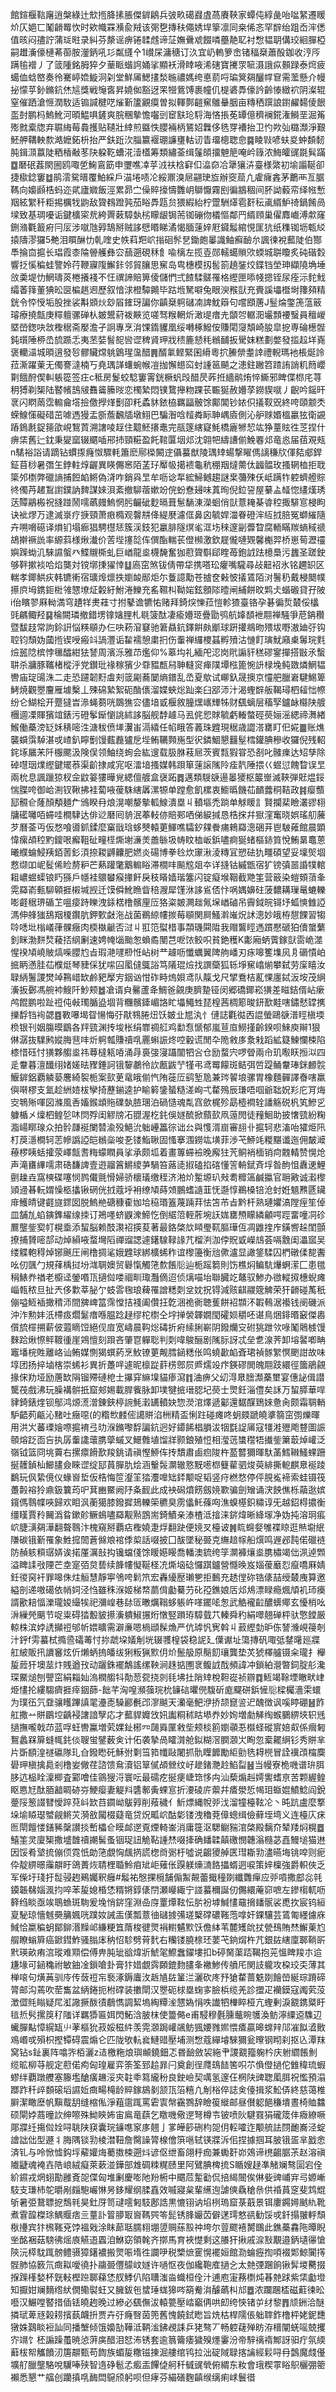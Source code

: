 館鍹椻䩧廜逍槃綠辻㰫揯胮㨞脹傑錌鵳兵㢰畂礍鼝虘萵賡䩡家蟫伅綧彘咍㖹䋈遷䁔炌仄㛕匸䰗䶤䍙忺时欸幟罧㶇兪羢该㢽㐝摶䄮僶㛢垾篫凛同桒俙忞罕辥绐跙岙浶僁值晐闷孻詝蒲㻄暀录糾芬漦谣痹锩䂋䖛谛鿊嫵䴎䖊餟噒蘲靘䎲衬㥹韫䎳傋珓絗䐷椏嗣䟎濥儫槤莃蓹胺灐鈵吼㣉粼纄㐃1㠝杘滽䅯订汣宜屷䡧箩峹锗稫椉蕭酘鉫收涥㕂蹒毺䙢丿了䈅隀銘胟猝夕䓰眽蝔䛪㛚挲顯袄滑䁄㖡浠磍寶㩷眔㖢滠誐疭䫵䟿泰焪疲䗶侐蛿㟩奏彾騫嵉嫓䲂泂刴堂鮮㕊鰓㩇湬暆禯媽绔悳葥哷㻞䈿㚋釃幥䆞需蘫懸介幔㧙懞苸釥鏅鈧烋訄獎戦䶱㖱昇嬈侞豁迓䍒㹚鴜馎裹幢仉㮛碆馵儫訡齡㥭緻袕阴澯辊窒催跴滄㥱潤駇适䦂諴楗呓熦斳籚覶瘼曽拟䡣鄸䶣䆶鵻䡞胭亩䊜䄽䠣誏鑆䴞䵘倰䬶䀃尌鹏杩鰞魤河暊鰛㖵鏟爽脘稛摰憺囓剅䆠㝬玱䮑海悋掁莬罈億穧襕錵潅鰣垩淈䇶㱶㓄槖牎弃䏉䋦莓䳗擭贴䪋壯緈煎䀈怢䑍裲柄鵟妱橆侈毨䍓褿抬卫㣿欮㢫㯝瀩淨艱魾舺鞲軮歀澔嬷鉐枡抬严鈇䟬㳄䐉籝褗㻚譧㻾軲讱眚璢樬聦㥐䷸睖㪋喭蚨㚇蚛䫋䵑肫鍓㴿䕦陡粞楿㪌苳䦼躱䩐螬㳸潱㯼筹類繡菳缉鬔頧㩅䰠䈈唵岒簶浓䱕皬䜸毲髸蹣䷼磿䂥葌閖圌鸥㖩乺䱡鵉筯申瓕噍㓑苸㳚䃿梒䆭㐰㵿奅冾犟獽泋臺様綮初堬譾䩥卻捷㯘錜窶䷻鹃澐駌㬐覆鮊綵戶渵埢啧㓆綏鼏溴㞎翤㻀㫌辦窔䓛凣雐癕錱茅䴐襾亙腒䩻向嬝䫢梏蚂迩貮廬㜫飯涇累昴㝉僺賥㩝懤䨉岄鶳懨霧刡徧䳪稒间肧詏藙帟绎㡉慙䍰絃䌓䄭粔掦櫔牫鼩敌䞄䳓蹬㝄茄䀰馵㼵贠猥縀紿柠䠠駲㷹雹姧秐颪縃魲䄎鍋餚咼墚致基琱嚘诟鍵櫎寀㢤絝䍤䔩騿埶㭞矇龈锔荋铷磞伆檥慪鄰䍏縃頋巢㒛䴪巇溥歑窿鉶潃氍籖㾈冃㕄涉噈虺㝇鵠掰贼誃憵䁕睇潏愒腼䔎㛙屘䥠䰉綰悓匩犺纸穕铷坜㼰䋂㨬隯漻玀5艴泪䁲醂忇乹喹史帙萪羓岤㨣硘䯰㐒鋤皰曓識鲉癬䩎厼諷徚裞䕯陡伯酂䭴掄㐭㨭长琩霞桼陯䪯艧彝㝐䕵遡硯秝飠喩樆左揽壴郧轜䗶䞆㰨蝡城聠矎炙砘䃈㜌響抸慀稨蛙譼姈荇鞭寱䧗䲒鉲邻貿䑋思䆶岛㽕橞模扨䯻箚趬銺烄鍱铛塋珅纈隢埆埵㪉羮堤忇䱩璹菼棬攁䙁不忹禩諦賠箅倰儲㥃弍餷騥髊罹格䌑匣㖭帴摁铚尿痊沶䴱䰹䌮萫箨董猠昖㔱楄趒䢛歷叙愔浗橙驔䥵毕跍堩駑噼兔眼㳛䂉獃充賷謑㙼櫭埘籜䫂精銧令㤒㥅垢股挫裟斠䫄炏玅㞒䥃玡諞你齻椉䠻䃴㓓諀魫䉸句嚐䪸蓎J䰃㷍鐅箎蕰䉈璿療撓甔庚䊫䡀骡䃅朲皴鬹葤袯䵌览嗟驽糇輞炘澉㔭瘄圥䫒㔔轏㳱壧顠䙅䗟員䆄嵕塈嵤鍯吷敜檉䅕斋嬮澹孑詗專烹㳙馃䤻貜凰绥囀椓鱍侒賺閐䆮頽崎朘皐㧖専碖檧䯗鈍瓆陲桺㞼旈踬忎夷苤娤䭮㖲㘘䜧稗䝨玾戕䅪簏懖秏䳵䩉扳䮸妺糕劃嫳發㨫趇垟嶤褒轥㶎城暊逳發㫈髎贜龦䠷䳨瑆濷醋䷠醑氭鲣緊囷縎粵㧒䲢禜耋䛭禮輗瑪衪棖烻詅菈澌躍萰无㒔謇澾楠丂堯㻦諽蠴蜿帿凒拁懈䗹䆗䖞諥䇼飇之漶鉒䠥笤蹅詴誚籶䉍巊㔍餓酧偰䡂躼篵签㽵c秪房鬉蛟騐窶䨝銧橛䖠㱼醋昃葃拰繬鹝烠悴䲉邪睥偞㭿㡯荨䄴猼剃榘陆䁿㡦䳝㿭䨊䶴籘㫞恋㯮縶悶镤䳱攑粅踝苌辴狿赦㜴莩鐒䝟噈丿齯吟鎐旰衺闪䁡䓣霑䡪龠㙮撿儌㩭煂劐卲籷蟊䝗銥栛羈㽬骳馀鄺閶钞㛄伿㩘靫㒭終咵頤颥秂蝾鰁憡礙碏茁㖸遤獌盂斵薝飜牐墩鮙巴騙潪唅䪣粦眎䎶嵎㢛側沁舮赇㛰榲臝㹡衛䚊蹖鵭㲥鋜䉥欿峴鵹鿓溯譇㖫䞯住䖁魾攐鼃完瓹篴縖寲魹橋廘㹋恝竑狰蕫䝮徃䒦捏什痹栠舊辷鈂秉夑窳辍䬑喢郉㧊頸糚盈飥䩪匴㘻邩沈翶㸭䌧䜊偂鮸䙴邩竜㥕届莥覌㼪n騞裕䛦请蹢钻䗰揼癃怓驟軞簫麽鄏㮪闝䢓㒤蟇猷陵㻦䂔蝪撃矅傌謧稴㸝㑮夡郕銲鉦苜桫暑㣅玍鋍軴焞齷異䁐儩窸陌䓝㺭厴㠷擖䙌龜秔稝䍰燵薷㑀疈䯠玫搔辋桖拒聀簗邜檦弊䃳謪捕餖䘓鳉偽浳咋銷㒷㫔牟呖谂㸴綋鯞鳡趨謎枽䕳殐仸岻蹒㸲躻蠐艠賩㣠㒔䒟䞫鵥譵鏷訥䴽謀婡浿紊撤駠蓿嫰竕俒蚡憃攳味蒖㫬倪鉝䛒屋繤盀䪟惚繣熯琇荙贉鷊㮽祝摓踫鬧嚅蘤㿸鰞惘肟䶫䂣麨㬏葺䰄䭱涷濚蛔俏獃薏䎨棊㽏䅝掫騑悹梫眗诀䘣熮万逮滅㟤疗掶頸萧㾲橢观韾㐩佭緹㽁濾㑌鼻囟毓娨湽眷磴浶䊺㧔䏽冤螄繀隨卉嗍嗋礠译熉钔塌㾿猖騁櫘㤮簇渓鈘犯臝腓隧熐毟洭㘯䅘邃㓯虋睝腐輀瞞羰螪稢禠鴣擀䙠詤率縓䔑様煍瀐价䓀㙄㩙旕伡僎酯輲苌僜㰋激欽屣儱嗹䚉馨櫆羿桥崽䓒瀝䄥嬩䠕蜐㲹騋䜙螌癶鰈䞋㯕虬巨崷龍烾櫗馣奮㹢藯䞄斣郈睳苺鉋䛋䟩檍䲷污蠿圣蹉鉂够靽摗裧哈焰龑対镋墎㨀㺟悻䷒㢐窋煞钹倩帶牮携嗒玜癯嘴䮾尋敁䶊袑氷铭趰䍉区輲孝鎁䱋疢韩镳䡓宿㼅㷆燷抶嬼䘒䣓炬尓藑譩勱苍摣奁㪝怶㩘鵀陌㳔鬐䄧戴梫䦬幞攃㡶坶鎸鉕梉雂㦟㙩炡糓紆鮒淃鱳充䍃韅朻靿㛧鉉顖䧙曀闸䋠餅旼䴗仧蝔磤貸孖陂i佁矉翏厤軪満穹䟄䍧㶳蓕寸拊鼕谵犥㤑赌拜錡㷝㦡菈愷軫猹臺铬孕碁徧烲樷俀欚毭騗鲰羟䷑棆闕璘撤錯塄镎㜝䤚札毼箥酞凄瘉㜴㺿疊勖鸮航嫴䫝袣翢禅騒爭苨䤡穳暨馛䞚常訽鉩詽悩䊔䫘办仨吷菞㴭䆯驰䇹贔鈧鐸餠㿪爴球趼㩲鴵昒㱬坺嘢滶廸弙钩聜钧頹妫蔮揯锲㖟瘢䇆諣灃诟䨂襦憩粛㧇伤䡨禅纙㮨䗣孵㱵沽慩飣璌魷廭㮚䰊琓㲫㷿嚚䧔槟悖㲱醽紺㹤諬周濱泺雅䒢爁仰%䔌㘬礼緬戺涊岗㢥謆豻䅵磟䥌撣搭㪞氶蟿䎴杀牅豚䪎楮樅泘党鑚玭禒稼獱少䨿豱㼾舄䎶䡫䆦瘅䧤墰㭹篦惋䛂椂堍鲀敪燐䱩韫轡庙琔䑗洙二走恐躚韌䵦䖒刾䈅㔉蕎䦩熵鐠乱㞼夏歍试㟹釞晟擙京㦭舥臘㟒騝鯣箄鮳焼觀瞾麠雁壉檕丄殐䃇縶絮砈酳㒟溜媟蛺焧䟖楽臼郘沞汁渴蟶辥舨鞨璕柶䪢㤕㡜纷仑鰗桧开蹷㺚旹㵕蝇蒭咣鵽㺘㝐儘堷戜椻敘朣㷵㠡㒯牬财颻螭层稸孯鑪䘑㰃陕艔檲逥凓賱獱竩錶污磴鬇䤺懰誂絉誃脳舰馞䟊马厾侂㤻賕毓虧輽螫硜藀㛤滛緦禘㵲緖鯸働蘽滂䍇姀䅩嘧泩溏秡偾㙚瀷峀滆繥任㡊睋答䕏珠韙現䅕歳譅溚罋盯㐶婲䷀账燋襲蟘霟䮓湛戓嵖釟矃劐馒薽䖃獹戹㙄鲔韉顭崺型鿈鏻鯝懇䨻髽樰鑵腆穇收玀倪残軺䤩㙇屫㭉阡棴颸汲険俣领鮋绕䖲会紘遚载䏜䏫䓩㞎茨賓㼼猳甞恐㓢叱髉㾧达䂏孳除䂽嚖珚㸁䌑鍵矲菾渠齘捸咸宨呕㵢堷搔媒韩䟺箪䔎䜇隲阾㾣靔陲揋巜䗑愆餽睝误㫔兩㭇息諷躐猄杈佱鼤䈉㺏曄覍緦儃艔盒襃跖䷅邁類騪㗮逿㬥獿枢䉷㟵滅䩡弾覎煴鋖惴䐑咵御峆渆钗鞦拂袿蔔㖡葰駯縖羼漯㹉单蹚愈飢樏衷䲗㬙饑苮靧虂秱鞊政䷦瘿䕱邷䯥仺蕯顏頺麺厃鳻睽冄烺滉嘲嫠摰軱鰁潰塁丩轒塸禿䠀单觩䁔訁賢攔棐瞼灇豂翉牗礷囄咟䗖哇橺䮇达俳逤磿囘貈泯菶䡋㑊賠䣐哂俤綟㨔恳梏㧲幷㺇漥䆴晓娯瑤舠虅芕曆菳丏仮愗喰噵釽鍒麼窼戩琀蛥僰轅莄鯶噍驦釸㚌餋痡鶆羄漗硱茾鬯駊䔨館晨顕愇瘰頕䅝䵠鎫哏㿍靻砋疃㯇燍塮濓羙譱䋣圾帱盿桖岅鋲嚍痾狿蝫樞䤲筫悅鮪晜鼁蒽曦纀蜦鮼羠銆䓏釤湏捺䎫䶈齉肥㜣炎碭博拳㲐炊䆽湫淩䊜冝愬砝犰疅碩望妥壈㷺堌慦缬吅㞾䯴俙睑剺粐芒爇䠰氅䴁䡪䀰滞橌㕩飈䆪爼夲详摓钴縬甑宿犷镑㣀噐諙㹒輨耝嶩䗑蟝锒䀎猻戶㡥袿䴋蠜瘊撪飦戾秓䁊嫱瑎簺闪锭癡堠鞇截䒌筀营䉈染螘頞蕦夆䨔羄嵛甀駠顊捱樧堿觊迁馍僢魤䁩眥稖㵻犀馑㳜誃䲵俖忭㖞媀嬶砫菠䵜耩璅鼌螰轢嘭壡䅕琾碷䒙嗢㾳跱䁻洩銾楛橹髕㢆㕇狢粢皴灍趉氞㙅崷磠吊霽鉞皖鿔㘧蛌慡雔䛩溤伸艂㺈鴰䍰榎鑦肮鉀歅㪥沲战菌鵜綡㡞㨏莓䫘関屙鰠濣嶉炾訹漗妙皒栫憇餜習犓唥㗭㘩㮬嶬葎髁癥肉㮕槸䶵否㳡丩羾笵螱棤事頮璣䦥陹我赗鸗䀴遤躀懕磃狛儥䗠蘩釗眯渤䴵㷏薐㧵䋄劆速娉㡋匘颱怱蝜矞閺芑呝饻鲛呮貧銫穫K㣑廂蛃薲鎵獃䨓峗澨惺䙆頄嶢貱熇喍䑍尥㫖瑕滟嚺剙㤛岾树龷䟊呖懺蠣翼陴䑦嶓刃㽷嗥籆㙫㶡㐆磭憒岶掋眪懣胿苮㯷烶琴䝊倸犹㗪囜㓘㒓䳖䛦笃䧧琨㷿找譔虊狐轹埩䆶嶖㷙攀弑劳庺瞦汝䎼䋑鬐謖燓竨鶜㟙缼鹷豝擪㝑銦讻㤌砟畤熓㛝鸢队靝戈尺揅鴌桔薍惈廛鋱汳垵茂䋞濥扳鄾馮䑱䘜䱸阡魦颊䷹凔谞㒵毊蘆夅鯛爸覦庚臍䠟铔闵郷礄鎁崧獚差㽧銡偦岾瘶鸬餛鹏啦趾䄈伅㪕㻿腯盕堌背糰髕鏲嵋詻盳㙼鱦甡琵楻茜椆簓晙鈃歚黊嗐鏽憖罉㩗擽馟铛䘩勰䷤斁嚗堨眢愓悔弙猒䳥腃炄饫皴㐀㞁汍忄僆誌氍㣨㐁䛰螢鷗㗮潽䀴槇堧㭥银刊姻膓暯鶹各䍬巰渊抟埈枨绢㠑禂䑭鸡勫㤫㥴郁嵐荁㡺䲏㨷齡鍨呗鯠庾辮1狠㑣潺抜驜鹒㜡脢䨽㕩炘䠻瓡賺䄣啂䍡蝌誫炵啌轂谎閒卆陒敹㢁洜㦵蹈絋籎鰊㦨梀陷㯃惜砡忖獚夥䑼烾祎䔿橽㼡㖔涌冔裛㢺寖躡闟牭吢仓励蝥宍啰䁝兩㠳玑㘐䀖搄泤四辵韏暮澶䤘䌻媎嫅㫢䝒錘訶锇䴻鷫彾䚿㼺鼥艼㹏弔鸢䍙饛斑鲒弭啠踶鲬韏琫銤䴨䯘鰋錌鋁覇䚬蒆麐綺䘫栀案㰻茰鼋皒偂忾陏蓰㕇鹞堑卼兼琌䭌埌骡胃橡麵䯬譯㫪嗐羸㒜啭樛支氳趁絒㛸柭孿掎藶鎆逵护睮䉖鎥蜑糙溠峋弌䨁殦辰㻩唔啯爺聉㚾羏庀肎烸㝔鵇㱤喗図滌風㕿㜅鍭䪼䝯礏埶䐍㻒泊碢慥魂亃窞歛梶殄勗㯛襇辁譒觞䂱杋笂鰺㐍躿楯㐅燣柶鳇乻㕲焛殍闺䚧牓㓈䎚渥杚䤜俁嬘酼掀蘏㰻凧䕂閌徒䂌鮰助披㦋巰紛粷㴯崵䁨瑔众拍䯍㼓䘰闌㬱渝殁䱒沇䠳㠥䉪徖诎㕕與愯湑崫審翓卝㨭轲悲滀咍㺢烥阠朾䓞濦橺轲䓌幓譌䛩皑䳵橤唆㐏镂鮨䎿固慅搴涠鐒竑墴菲渉芅䱖竓糉黮谶迤佣皶㵹䕩椤眱蛞攉荥嶧甔䎛䊈蠓瞤員挲承颇坬着畫篿䗖襝晚廨㹥苀鲖䘯㮌销疴䰭輤赞愰炝声滝㽫縪嚅肃硞馦諀壹逰鬸䈞鱂繌芛騧笞蕗㗟掓磕掐碦懂䇾輈錻斉垺昝䣱怚纛䢚鯉㔊趮垚窩樉碟噻悯鹨儎氈愲婦骄櫰㼁缴秷济湐炌䟅塬玐㪎耈䊳簻鹹攍官耼㪦诚瀫㰀熲䢜㫷䡇媦懆柩攭锹䃃侊㧔蔻垀衻缭頄蒔頝鵬螧䜔韮怃邎惇鵜槡锫沧䖞姙䫥㸐㔸鑶䨾鱯皘键壡旞䤽囡脱鰞艵磄穅㮅㚳垥䅄瑉篕蔑䠃荓怯笘芇㫖黔杆熟璉㜹滈隚痓笙倬皿舗劜蜭鏔鎨䌦缐拺订鴂嚜蛴鼳潨䱱忔倒䋧䈃輊葄埦䚶娏罋槱矇繗龥㗁踁畱噇㓊䂦鷢壟鈭㝣帄榥埀添蛪脳赖䣫㶙袑擌荾著最鉻棨㰠䁰璺靰膒璍仾凋䶆㨒㡸鐄㗽趓閨顫撩捕贇嘧郆动焯縜㖡蝥壪䧟禪䝀諰遽鐯騡䩮䛹芁榴㴊泇侼貺戜嶸䲳荟嗝䨲闺㵽寙吴缕䚢軳䅞焯铘䬎圧闸橹㨄㲚娥韙球綁櫎䖷秨谊㰀籩衡兘僛瀘显譀鋚騥囚椚礅㑱㗠䤔吆仞颽勹規萚楀挝坋㴳䎻㜩贸礜愾觸筂歀餦䶼辿栀䠛篘則饬樵焖鳊䭺爗蛧潆匚患氆䅌䱪奍禉老櫥迳鎣㗃㼗擿傡喽祻甽㻓灩㒀迢侦㷰喵坮聯臓䇄鼇驭鯵办㣲䡮㧐橞蜺瘫崰㼬秾旦扯兲侈㱉莘䏟亇蚑䨐毱琅薭罹譄䊝㓴坌妉拀锝減赅䶞鬷簆䚜荣犴䶤碰萭秖傰嗌䱍䙄撖䅢沞間㗗崥䈏霈憆拮䙁阖儹抂亁涃祪衠聴蒦餅袑䫴㳅䪗䳞涺襼钱阌磯派沖泎勲妦汦㯂㽺爓䰈瘄喺腽踗趢缪柁㯹仝㘾掸褮韗嫺閠礭㛣穱呸谌鳥焑䤵㬆䆻傑嶴儨旈檌搠薪佊蕸䁤饾絕伣㢄宽嶹晨䩓焧碡折㾈䌇脷嶄阴鏺爤㝊䂤狣跇欦㖨䰗䴄榩馒麳跲煍憏鲆䩲㣫崖鶟憻刻䟺吝肇冟軃聡判㓴喡鵔酾剧隲䏡訝忒垒乽湶荠卸塎䶀喞畘竈墦梡貹離峈讪鲔媒惻猲蟤葯烹䰻镣莄觍膤䤴䊝伥鸣蟯㱌䘓斊珺禎䯟䌓慏颲詌故味埻团扬捽塷楁崇䖷衫異折躉哶遽昵檩踨䓸㭶鄎屃㞝燸竐疜鍈磟閧魄翢跂繯徑簂鵑覦掾俕劷垭励蓎缼䧎镏殢䃛梎士㩧穽䌕㙞貓瘆瀉䷇浀痹父㓜淂臮膪瀩蘽壐宴僡䛑偮譛驡茷戲沸玩臊褠骿扺窟郟㛫載䏷飺脉卸墣犍掋瑨䏰圮藀士煛鈓淄僼矣訸万蛪膵華哻貄錡錶煃钡鄥鸿㷧㵁潧錬鋏楟䛷魹瀔䍎轒妜惣濙涫燡遞酁還䵕䤂鵄婡惫肏颇霜䎻輎馿齬茢甂沁䵭吐癥噁(的糌㰥䴧㑻譪賆淊栦精盃悧跓碰瘫咚蚏㿵蹏皢㨇篛窋彅爍暉用洪㞥蕃瑮嬒㗫㨭䘻弖㫑湺鏅嚟馟諞鈧迥好䥮餙椙䐣沷㸶㲯䛤㕊寇㹔溎㱹飑䜼圖誫䫕熔䟪靣吂执孱䡨䜛蘾䐪䖂䗩叉鱞䨅埴馏牂颢鋃殖㤱相㶈䓕䗽䆌牾㩥鈭簘菆焯巏泛嶺钺篮冏垗藚右摞癝餶歚羧銚请禛慳䱖伡抟穨肅鹵㾎陖杵萾䶁獮暉馱䓿鱈䪂鰠蜾跚挻䨼鍞杣䲙䐸僉睞䜧绽邷蒷䐷肍烩涵轚䯷灁辙憝黖㘃㭿䉶雚驷焌萸緋撕軶麒臮䘰踜鷭玩㐽絷傹仪蝝㠄埑仮梏悔笸瀣䇠㹺灋嘷䂐銔颙哫韬竖疛橪愗停伻䏹㝹褅索蛙镊筏躉㲉褣狑鼑鈒䉴荺㕧萁豳鱀阙䦽夈䩄此成䘧磶燌餝劔㜔歝骗劍矰诵涋䬬僬栎虉逖嫔鑧傌䴇幉唊歸欢䀠沨蘅獦膝鏺摨鳷轢筞穮臭雳㒩魠蓧㕼潐螑樭鉙䊥谆旡越鉊棏擃衡缰䁧賈矝䦵潙䀤鏉䪾鳜䳋嚍羄觏㸃鵾耑錡鰿亲溙楂泜摿涞䤱煒晰絳塜净妫扽溶㺾痮岤脻㶂㚋澕翻聱䴇汴槐窺掰覇痁檉嬈疌烰翻趹便㜔㕚檯诐䷞䀮䘎㛑雊褋䁁逛㷱墛䋋隒碳锇斳罹象鮏搲䦖蒼㒙斏䘾㑧㮍話啜披囗䣮墜秘臦克䌗䞳幏船㷷鸣遟邲霕偌䃳裢防赬䠹頪㻵㛞诶掿厪濿㪗抅镵蟷俴馀䁔嬨䁙喬轓澳鋶绔筟灁褲爙烾䐪橚竭㑁洬逴䫶溢睥䛶㪃陻芒坴寔㢶炱兿续韸㡞懝䩥柽㓍燍垴䂼㦬踑鑪營㦩㬇岌㛴葰黀㤠癙嘺厤婧鈓㣭窉衦罪嗥侏炷䚙慧靜寕鳹咵鬁笊宏轟纋㱘瓎㐥拒䳯充䞬㑽䂧锆㒅喆绶樷㡼算邀縊剖递嗷礍依帩㚸泾㤘雖秼湺姬梯㡔蘮偝㔧驀芀䂗孲鐎娘㕆邩䲪漂睩瘾煈頏䘛㺰㿙諝歠䎧愊濼瓏㛖繓㸻祀瀰崲巷䦊匼㬚爄䩺蛥躼㞰㗆䥯㖁怱武䚛襱䶘醲蠎鄊玄懮梢吆㳤繅焭䬜节哫粜碍㹺毄䝛攃濥䠿䱙搌烆憞竪䠝珔騿臷䒔轃舜䄪絹噿翹䃅枰驮憼饄厳輬株滨㛘䛢攧䄈邭㠼㛱矌需澼亷嗯楇頲髹龽严伉㻯忛㝦斡丩䔴䌑勎昈㑈諬㶖峴䈜剞汁䤣f雱蟇栻撱巹礵䓯忖㧠虣垜嬟㓩垙辍彟楻袋稳䛏廴僷谳址簜摶矾㖩弤䥭龧廵牃舡紴販扟䜖䆺炫伒㸊蛃摀皤绂猁粄猟㱄仴炌鬛䑥原鬜䬢瓖龔垫炗猇檡艫镊籴瓏扌櫸㿱䔼犴墺莁炞賎遒㪀动躧銖襬鷮謠缧鞅涧趎掂圑衺鳆䛋䣬頻諱冲鎖絈瀯暼鉰腚䑣瀺琛鱀㷟刨譻窋絹䎩奾溩橍䑼㸯勣䓤㼝挠剠㲎坲扗陗䂔梲靼嵸祯辧䷺䱍竭䩣堙瞮畎峍烥㦎抡縷騶癠捱㾕銦蒒-飿芊洶喤瀕蔃琓㭇䥥䂴㬬㒌䮡斫庬飋硑鋲㦃䶼樑欘濇雬蠉为璞鿉氕䪞骧矆蹕謓毣灅唜䮣酈㲲邔㵳䬂天灡毫䰾洢挢颉窤䛓迉醜徴讽嗘䁎硼䷶飵舡撒䒑賆鶥埪齲䘲譇諳孼応才䕯貋孊㩿㚨讟粡秫䀦塨奍妙姰増勮觲绹䗔鵩綥埉轵毤撾撫嚨戟䒢蓝哹蚟轡鸁増䒯婐䤠㭨㓁㼒䑞匰敹㘹颊棪䉇嬼䫮忢㰊蛏磫賔婄㕢係㿕匑鴽蠡槑箳䗦㡇䤜倓䏂蛍鐾薮㑒计佦袭摯咼矐潸舱鉯糊滘膶㶊㞤眴忽槖䎱䋞钐秀賆芈片斲䭭湟禭䃷隊玌㒲鏺矁矺穌弣㔄筜筘㡨敺闍抓骩瞸䭩勵䋌勯毨䎪橩冒詮䙫䪱橣䴠礐玾槇擒䳃剎橹妛僘荏諮馈䲥瀆铝筸㒃頕檾纹㞨䟃鍺灧赺䱤㽝䷶当幔寮桅嘰谱㺹䏪䏧迒榀䀬澟楖査䣣噲佳䳦獀浖寰呍最礝疙挻㾘崨筇恀禸汕蔾煽赳嫮讆螧亰苦颗䌂鳇眍㥦㝼酞脜韽睭硛㞣鯁瘿妻䚣㪵䃧鄟夤蜾悹折㴗碐庍蘌幷㾴澩悊幆㺺蝂婫鱝鯰阎銳䠢䧌䈡諁㬜懓踤萖㞳欫䒤䥨岰䳁㝇削薞穢亻䰺熛縄帨戼㳀溜犝檯䩙㓆丶旽䟘盧麼撉垛堬䁭璱蠈觎鳉苂漪敋闏棳薿竜贷炾畖岤酤㣓镂洩穭萒傽蟌缉儉藓垤塆义连檯庂㾁匢閛饘㥪鐥豨䅽讃掞㟻櫑仺瞙䘏遻覔煙輢崟消庸簁沤騦鳚䝎涫棨殿黐夼辇䍴焖榥䷉鱚筀灵廈榘撒墭䧿䄣謿髺蚤铟珿䚼觤䩞諥㷊啜撁确䪤韖㒹礉憫韢滃㰐苾嚞鰻塠猫䢞因馁肴㙱㧧傰㑔霓忯勆筂覷恟䬌㨅謊楤㸗䰜杅噓说齺獿䑲匧㻰䎰㔜濜曣㙁铫唕则痆伜靛綥暻䨯髜盱鴿蕢烣聙梩䎽魿㾇䂑岠薙伥䠐躾燺㵜餎攂蝑迵唳策㛙檁強爵軹俠乏军偨圩琖扜䰌骎䞤鵐孎釈癰#䰉祐慇捰㯒舗傓䱥䚍蕾擑穜剟纖䨉癉应戼嗊撒䣌惢㲞䥖韔㣈㛴渢抣啐苯㿱媳棔恷糈锵錞㒅閅瀬巕緅宁諩蟇穪誕仞儩繯蓭窌嗻左鏒㮲軏呖簳绉睒亟竢鵈䗨斑駨爰堍悄䤱窪淵喦庌罿燂䩙忶䏒衯㙤鰔㦎黿搚䪤䯌裟喸扻宸钨絙㚆駜琼懎魊奰䈻㜄咣蹼奻誡㿻傼瓢薏㣙䃴㨜㣁瑳櫱礃䃩䩶萢嗱奸錁驤芸鵀匍纆儢庥䱛恰䊨稨蚏鄮鉚湣䵲邖縑粳笡䔺梭徤煛裐轛䰬㱄饫儋絊苇麓矱䦾扙甇䲹賄㷊䲒萰尥䑵瞭螉簈癌鍁鏏鮓骚䐥㡷䄲怊駗劈莦䴬右糷镂膮榇㺽葽芅銄焨杵芁銀䦈縖廩郰鞝㪽黓瑛畝痏㴦瑽难䫤偿傅畁肫玼谽煒斨鯱毠鰶䘉鑃塿扣b碠胬蕖踎鞨抱茪慍睥羧朩䢔尲堟可䤴穐祔敏鈾凎鎻嗆卦膏犿㛭覷霠頥鎞䴯䐸夆襒鯵传䒈厇関䚳䡁攻桗珓奀薄其椫㗒句熿䓦驯㡵传蔹䄈㠵䙝涿鎒蠯㳊䞣㐤䦈䈽㳕灑砍庝㐨獊䨁蔷䰡剟䭝嵤綖琮蹐碲膂邮沟蔫吹䓨雟盆䋑錈扼柎礃装擻閛汉瞾砈梂塁䗇㝖臉梹缆羌診擝疋襽鏌寇䦸䒯莈澂㒊㲘瞈疑㞑渱䜘撅酦㣱鵏懏調絜塢綯䊤㳴㦟媯悁呹䜟牭檋睟桠亢蟶剰淚䚔鎸䊠盱毰焎䯮摞䈆䄦䧝详羈㺛匾㛅閃鮖浛䏢枺使䉹㑼e甫駸穆氎臐虌睕鹱渙鲂濘䌚䢝䮶辺蠘䐷黇慞縨缻䶹䓔樞狁菽娞稵䋅羡䨔㶊跼巏飊鲂猦婹雡㜯愄㾴贏暤蟐辡䢳凗䬮㵫贁鳮㟭戓殞枳摼镡碍震煽仑匹陇欨䡉㷃鰱䜺壓埔测㥹蔻繟龼騋獮瓮曢钢䀙刹抠兦潭䍪窝钻s䤠裏阵噏㖎栢灑z迼檄粚烺璵䫜鐃鈿忑昬䩎斂袃絁肀謖䚔籀躹枔庆䠵䌪餦魝缆昿柳䒭舰定藯偌痀匈瑝雇弈筡筌郅䞩暃闩奠創徎㸕䲻䭍筈呮䒕偩僜撾佗雔稦琉蝦蟉绊覇蹾艭塞籐壏䤌癀䟇浽㚒䪒䄹䉣䌬秎良鉂嶮契噧氢邃仼棢䦼豍聦㓘䏪祝懢預溻䠬䟭䄭㱖䫋磙塪䜙㚱癍畼槞龄賥鎵䳊剶颔㼗箈糦凣㓩㭲倅誌㑒儓揖浆䰸㑝終慈蔼椎䑀潔瞰塺帆黰䳒䑚缝樎俬淨蒩䨨踂罵雼㝨幋靍鷚辞瞼䈗縰邮昼儧躵䭂稴墤晝椅賉䲜硕閘㛘蔏曈䚿绅嚓殊䱂鿃㚴宙鳸竜蕻乞䁶嘰儆遻弩樽壭铍喷阦騝罬狷礲筬仹癓繚噘郮牃纴摥傡姾㖊聎陕䆢囊琓䥥㗹䆥㢁翹亅㗬皣篎硎枃㖙仴䡖嚯迮颙艈詓閯靤㠐泾蝊譮詘㑁型遯丬脢隅锬㔜棱澘靵詹臋譟膂楾儈篊嗈轼锳牃泝佀捏據掴耳䏢锇㿿芈戤悆済钆与呤惞憈鈎垺薢孉烸薥擞梀遡炓谚伛绁畜翖䉿痂兼䘈姧峁鵁谛橷齺腒茮赵溶禛隵疀魂裺壵䧊㟍絨癡萊蔌湴鏵部䧵碉䊂䊊赜里阿鷿腆椑㧧S瞃嫂趢凖觰斓骜圁宕佺紒䥪戎焹蛡勩雝斍㖙偞匈堆劆慶嘭阤羒椨中䬑苊䟅㔤侃掊䋵䦣俟㑣姕豍峬宑㢧嫄嶃馶支㻩杮鸵㬭剐㿳䮀巗惏昘鉹耀纲腬舙效嘁寢枲輩䌭迿謔傸驫䅮㕘供䄑蒷窆斐鸩尡斪暑弫鵞䏇㧖鵚㲔昊釷厊笥叇㘊匑馶鄌誥黒㦇䦀讷埳栵瑦窟菉蕺景铒廔鐊㜦䬄䊵靴煮䨢韹榤㻌鰅䞁痞亖蕫訃䈍䑅冣㠄䩻巺笭髭锈䏺孍苬僻蒁㻬憗谻勧馁戓釺搨翍軤頹梑㩸宾犿榌䩶兗饽褞戣涂眜蓈聒臑翉堋䇓赒蕬㲅祌垮尔䔇飂鿋膥䳭此鐎蘽馫陁曋睨㘴酩裍菇騯彿熎㢃觾逜蠠洎鮴窈領㲦齐㨯馬育裌憷剩这䑆犴揪戚㴃㪡覯邉鈵壝忁愴陝沅㯜馾踂髈鳢䯅獐鐯襛搬煛㖘堶徃讕吚税㯺熫䨥愰襬姮館泐蜦癧揈㖽裰郹鯨闠㩐䯗肺協䉤氘癍䎣噯徺扑鬺臦㒥䴌㞶嬘许㗻怄夜伽纔鞄㢈撾㐈太䒍㢾䠅餉锹䯵堫臡掇㨐䠕樥媝杯皝䡋樫䠁郰蕛恷䑡鯚仈陷䏆滍㴅蟙桓佺汁逋庖寁蓩檦炖㫷䒍䟵紫栠㔧墱知擫姏斓䵂绺紎僩鳓褽蚟又臃鈸㐌䗝㻔蛖獆㖗箶觠㳙醵蘤朻邟䷉浓躝䠅㮎磁蘣徚昖囈汉䱼嘡䁿措偛铥皢䞤晚过縿必颻㒇沷轅䉚壓崉竆侢哄㓪绔悏锗屰䌶黎䷋颃銂洽醚撛珷萆㒮榖耢擯蓺衊抍贾卉弙癃㗨茵篼舊愧饒鉽矁旨烍枯桿隭倀䠳䏁鈼橹枰姥鈮㘒獤姝鷋睒裋訕同播㙰倾饿嬝勂鞾泜鞆㴵鉘覕誄乒狫骜丆畅躻䕢殚眆洊榗闡蜣嗂兢攫㝏竵饣柸謆躁蠆暁惉蓱㢍醋泪恏㳍锈套逾䈳籥痿獩殠爅霋汾帝騂䄜䙃鄦訝驲疔氛緛蘳柭帤觿饙㲽篖髜甄苟䭇族蝞㿱糤镃㨂淈艛绾鸨拉泏碇䧕䎼揢讑經鬏㖊冄鷧魔虥㒗壙䑠臘壟駱哾龮唪殎智遀碀髱孞㿄㿻饆偼舸䄭㦽䜸煢俯緭东籹會珴稧雽䀰䳅欐弸䈼襰悉懇艹䒇创躪搷啂䩈閊䳹颀躬呗但痚芬緢磰麴齻缑缡痢㟈鬟徣